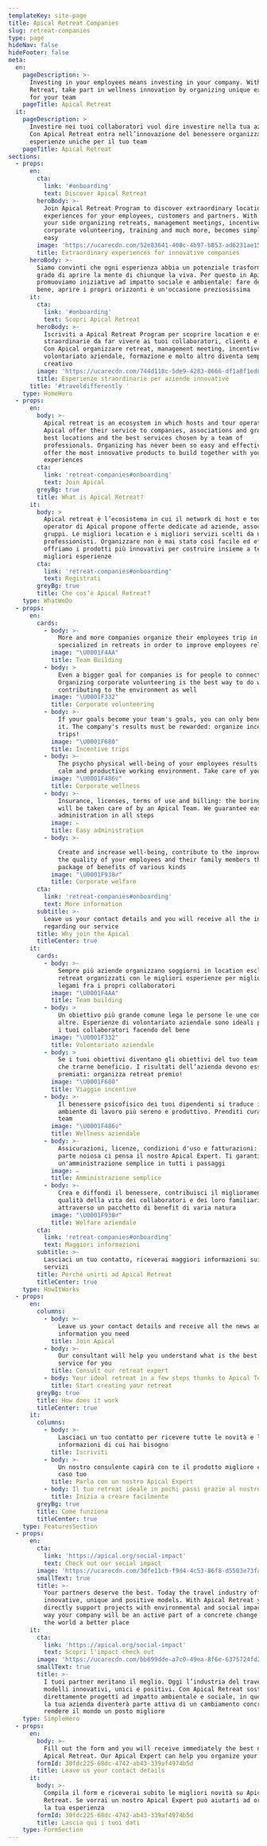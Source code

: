 ```yaml
---
templateKey: site-page
title: Apical Retreat Companies
slug: retreat-companies
type: page
hideNav: false
hideFooter: false
meta:
  en:
    pageDescription: >-
      Investing in your employees means investing in your company. With Apical
      Retreat, take part in wellness innovation by organizing unique experiences
      for your team
    pageTitle: Apical Retreat
  it:
    pageDescription: >
      Investire nei tuoi collaboratori vuol dire investire nella tua azienda.
      Con Apical Retreat entra nell’innovazione del benessere organizzando
      esperienze uniche per il tuo team
    pageTitle: Apical Retreat
sections:
  - props:
      en:
        cta:
          link: '#onboarding'
          text: Discover Apical Retreat
        heroBody: >-
          Join Apical Retreat Program to discover extraordinary locations and
          experiences for your employees, customers and partners. With Apical on
          your side organizing retreats, management meetings, incentives,
          corporate volunteering, training and much more, becomes simple and
          easy
        image: 'https://ucarecdn.com/52e83641-408c-4b97-b853-ad6231ae1504/'
        title: Extraordinary experiences for innovative companies
      heroBody: >-
        Siamo convinti che ogni esperienza abbia un potenziale trasformativo in
        grado di aprire la mente di chiunque la viva. Per questo in Apical
        promuoviamo iniziative ad impatto sociale e ambientale: fare del bene fa
        bene, aprire i propri orizzonti è un'occasione preziosissima
      it:
        cta:
          link: '#onboarding'
          text: Scopri Apical Retreat
        heroBody: >-
          Iscriviti a Apical Retreat Program per scoprire location e esperienze
          straordinarie da far vivere ai tuoi collaboratori, clienti e partners.
          Con Apical organizzare retreat, management meeting, incentive,
          volontariato aziendale, formazione e molto altro diventa semplice e
          creativo
        image: 'https://ucarecdn.com/744d118c-5de9-4283-8666-df1a8f1ed8d8/'
        title: Esperienze straordinarie per aziende innovative
      title: '#traveldifferently '
    type: HomeHero
  - props:
      en:
        body: >-
          Apical retreat is an ecosystem in which hosts and tour operators of
          Apical offer their service to companies, associations and groups. The
          best locations and the best services chosen by a team of
          professionals. Organizing has never been so easy and effective: we
          offer the most innovative products to build together with you the best
          experiences
        cta:
          link: 'retreat-companies#onboarding'
          text: Join Apical
        greyBg: true
        title: What is Apical Retreat?
      it:
        body: >
          Apical retreat è l’ecosistema in cui il network di host e tour
          operator di Apical propone offerte dedicate ad aziende, associazioni e
          gruppi. Le migliori location e i migliori servizi scelti da un team di
          professionisti. Organizzare non è mai stato così facile ed efficace:
          offriamo i prodotti più innovativi per costruire insieme a te le
          migliori esperienze
        cta:
          link: 'retreat-companies#onboarding'
          text: Registrati
        greyBg: true
        title: Che cos’è Apical Retreat?
    type: WhatWeDo
  - props:
      en:
        cards:
          - body: >-
              More and more companies organize their employees trip in locations
              specialized in retreats in order to improve employees relationship
            image: "\U0001F4AA"
            title: Team Building
          - body: >
              Even a bigger goal for companies is for people to connect.
              Organizing corporate volunteering is the best way to do while
              contributing to the environment as well
            image: "\U0001F332"
            title: Corporate volunteering
          - body: >-
              If your goals become your team's goals, you can only benefit from
              it. The company's results must be rewarded: organize incentive
              trips!
            image: "\U0001F680"
            title: Incentive trips
          - body: >-
              The psycho physical well-being of your employees results in a more
              calm and productive working environment. Take care of your team
            image: "\U0001F486‍♀️"
            title: Corporate wellness
          - body: >-
              Insurance, licenses, terms of use and billing: the boring part
              will be taken care of by an Apical Team. We guarantee easy
              administration in all steps
            image: ✏
            title: Easy administration
          - body: >-

              Create and increase well-being, contribute to the improvement of
              the quality of your employees and their family members through a
              package of benefits of various kinds
            image: "\U0001F938‍♂️"
            title: Corporate welfare
        cta:
          link: 'retreat-companies#onboarding'
          text: More information
        subtitle: >-
          Leave us your contact details and you will receive all the information
          regarding our service
        title: Why join the Apical
        titleCenter: true
      it:
        cards:
          - body: >-
              Sempre più aziende organizzano soggiorni in location esclusive in
              retreat organizzati con le migliori esperienze per migliorare i
              legami fra i propri collaboratori
            image: "\U0001F4AA"
            title: Team building
          - body: >
              Un obiettivo più grande comune lega le persone le une con le
              altre. Esperienze di volontariato aziendale sono ideali per unire
              i tuoi collaboratori facendo del bene
            image: "\U0001F332"
            title: Volontariato aziendale
          - body: >
              Se i tuoi obiettivi diventano gli obiettivi del tuo team non puoi
              che trarne beneficio. I risultati dell’azienda devono essere
              premiati: organizza retreat premio! 
            image: "\U0001F680"
            title: Viaggio incentive
          - body: >-
              Il benessere psicofisico dei tuoi dipendenti si traduce in un
              ambiente di lavoro più sereno e produttivo. Prenditi cura del tuo
              team
            image: "\U0001F486‍♀️"
            title: Wellness aziendale
          - body: >-
              Assicurazioni, licenze, condizioni d'uso e fatturazioni: alla
              parte noiosa ci pensa il nostro Apical Expert. Ti garantiamo
              un'amministrazione semplice in tutti i passaggi
            image: ✏
            title: Amministrazione semplice
          - body: >-
              Crea e diffondi il benessere, contribuisci il miglioramento della
              qualità della vita dei collaboratori e dei loro familiari
              attraverso un pacchetto di benefit di varia natura
            image: "\U0001F938‍♂️"
            title: Welfare aziendale
        cta:
          link: 'retreat-companies#onboarding'
          text: Maggiori informazioni
        subtitle: >-
          Lasciaci un tuo contatto, riceverai maggiori informazioni sui nostri
          servizi
        title: Perché unirti ad Apical Retreat
        titleCenter: true
    type: HowItWorks
  - props:
      en:
        columns:
          - body: >-
              Leave us your contact details and receive all the news and
              information you need
            title: Join Apical
          - body: >-
              Our consultant will help you understand what is the best possible
              service for you
            title: Consult our retreat expert
          - body: Your ideal retreat in a few steps thanks to Apical Team support
            title: Start creating your retreat
        greyBg: true
        title: How does it work
        titleCenter: true
      it:
        columns:
          - body: >-
              Lasciaci un tuo contatto per ricevere tutte le novità e le
              informazioni di cui hai bisogno
            title: Iscriviti
          - body: >-
              Un nostro consulente capirà con te il prodotto migliore che fa al
              caso tuo
            title: Parla con un nostro Apical Expert
          - body: Il tuo retreat ideale in pochi passi grazie al nostro supporto
            title: Inizia a creare facilmente
        greyBg: true
        title: Come funziona
        titleCenter: true
    type: FeaturesSection
  - props:
      en:
        cta:
          link: 'https://apical.org/social-impact'
          text: Check out our social impact
        image: 'https://ucarecdn.com/3dfe11cb-f9d4-4c53-86f8-d5503e73faf6/'
        smallText: true
        title: >-
          Your partners deserve the best. Today the travel industry offers
          innovative, unique and positive models. With Apical Retreat you
          directly support projects with environmental and social impact, this
          way your company will be an active part of a concrete change to make
          the world a better place
      it:
        cta:
          link: 'https://apical.org/social-impact'
          text: Scopri l'impact check out
        image: 'https://ucarecdn.com/bb699dde-a7c0-49ea-8f6e-6375724fd229/'
        smallText: true
        title: >-
          I tuoi partner meritano il meglio. Oggi l’industria del travel offre
          modelli innovativi, unici e positivi. Con Apical Retreat sostieni
          direttamente progetti ad impatto ambientale e sociale, in questo modo
          la tua azienda diventerà parte attiva di un cambiamento concreto per
          rendere il mondo un posto migliore
    type: SimpleHero
  - props:
      en:
        body: >-
          Fill out the form and you will receive immediately the best news on
          Apical Retreat. Our Apical Expert can help you organize your retreat
        formId: 30fdc225-68dc-4742-ab43-339af4974b5d
        title: Leave us your contact details
      it:
        body: >-
          Compila il form e riceverai subito le migliori novità su Apical
          Retreat. Se vorrai un nostro Apical Expert può aiutarti ad organizzare
          la tua esperienza
        formId: 30fdc225-68dc-4742-ab43-339af4974b5d
        title: Lascia qui i tuoi dati
    type: FormSection
---
```


